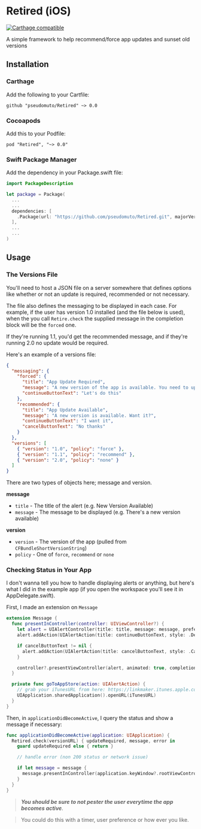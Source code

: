 # Retired (iOS)

[![Carthage compatible](https://img.shields.io/badge/Carthage-compatible-4BC51D.svg?style=flat)](https://github.com/Carthage/Carthage)

A simple framework to help recommend/force app updates and sunset old versions

## Installation

### Carthage

Add the following to your Cartfile:

```
github "pseudomuto/Retired" ~> 0.0
```

### Cocoapods

Add this to your Podfile:

```
pod "Retired", "~> 0.0"
```

### Swift Package Manager

Add the dependency in your Package.swift file:

```swift
import PackageDescription

let package = Package(
  ...
  ...
  dependencies: [
    .Package(url: "https://github.com/pseudomuto/Retired.git", majorVersion: 0)
  ],
  ...
  ...
)
```

## Usage

### The Versions File

You'll need to host a JSON file on a server somewhere that defines options like whether or not an update is required,
recommended or not necessary.

The file also defines the messaging to be displayed in each case. For example, if the user has version 1.0 installed
(and the file below is used), when the you call `Retire.check` the supplied message in the completion block  will be 
the `forced` one.

If they're running 1.1, you'd get the recommended message, and if they're running 2.0 no update would be required.

Here's an example of a versions file:

```json
{
  "messaging": {
    "forced": {
      "title": "App Update Required",
      "message": "A new version of the app is available. You need to update now",
      "continueButtonText": "Let's do this"
    },
    "recommended": {
      "title": "App Update Available",
      "message": "A new version is available. Want it?",
      "continueButtonText": "I want it",
      "cancelButtonText": "No thanks"
    }
  },
  "versions": [
    { "version": "1.0", "policy": "force" },
    { "version": "1.1", "policy": "recommend" },
    { "version": "2.0", "policy": "none" }
  ]
}
```

There are two types of objects here; message and version.

**message**

* `title` - The title of the alert (e.g. New Version Available)
* `message` - The message to be displayed (e.g. There's a new version available)

**version**

* `version` - The version of the app (pulled from `CFBundleShortVersionString`)
* `policy` - One of `force`, `recommend` or `none`

### Checking Status in Your App

I don't wanna tell you how to handle displaying alerts or anything, but here's what I did in the example app (if you
open the workspace you'll see it in AppDelegate.swift).

First, I made an extension on `Message`

```swift
extension Message {
  func presentInController(controller: UIViewController?) {
    let alert = UIAlertController(title: title, message: message, preferredStyle: .Alert)
    alert.addAction(UIAlertAction(title: continueButtonText, style: .Default, handler: goToAppStore))

    if cancelButtonText != nil {
      alert.addAction(UIAlertAction(title: cancelButtonText, style: .Cancel, handler: nil))
    }

    controller?.presentViewController(alert, animated: true, completion: nil)
  }

  private func goToAppStore(action: UIAlertAction) {
    // grab your iTunesURL from here: https://linkmaker.itunes.apple.com/
    UIApplication.sharedApplication().openURL(iTunesURL)
  }
}
```

Then, in `applicationDidBecomeActive`, I query the status and show a message if necessary:

```swift
func applicationDidBecomeActive(application: UIApplication) {
  Retired.check(versionURL) { updateRequired, message, error in
    guard updateRequired else { return }

    // handle error (non 200 status or network issue)

    if let message = message {
      message.presentInController(application.keyWindow?.rootViewController)
    }
  }
}
```

> _**You should be sure to not pester the user everytime the app becomes active**_.

> You could do this with a timer, user preference or how ever you like.
